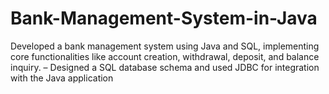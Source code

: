 # Bank-Management-System-in-Java
Developed a bank management system using Java and SQL, implementing core functionalities like account  creation, withdrawal, deposit, and balance inquiry. – Designed a SQL database schema and used JDBC for integration with the Java application
